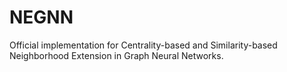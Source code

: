 # NEGNN
Official implementation for Centrality-based and Similarity-based Neighborhood Extension in Graph Neural Networks.
